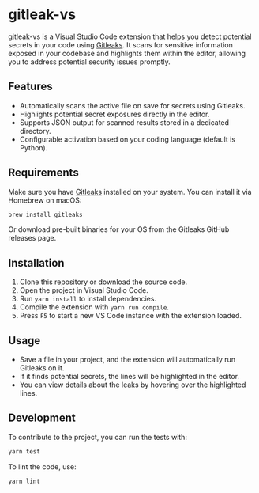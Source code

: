 # gitleak-vs

gitleak-vs is a Visual Studio Code extension that helps you detect potential secrets in your code using [Gitleaks](https://github.com/zricethezav/gitleaks). It scans for sensitive information exposed in your codebase and highlights them within the editor, allowing you to address potential security issues promptly.

## Features

- Automatically scans the active file on save for secrets using Gitleaks.
- Highlights potential secret exposures directly in the editor.
- Supports JSON output for scanned results stored in a dedicated directory.
- Configurable activation based on your coding language (default is Python).

## Requirements

Make sure you have [Gitleaks](https://github.com/zricethezav/gitleaks) installed on your system. You can install it via Homebrew on macOS:

```bash
brew install gitleaks
```

Or download pre-built binaries for your OS from the Gitleaks GitHub releases page.

## Installation

1. Clone this repository or download the source code.
2. Open the project in Visual Studio Code.
3. Run `yarn install` to install dependencies.
4. Compile the extension with `yarn run compile`.
5. Press `F5` to start a new VS Code instance with the extension loaded.

## Usage

- Save a file in your project, and the extension will automatically run Gitleaks on it.
- If it finds potential secrets, the lines will be highlighted in the editor.
- You can view details about the leaks by hovering over the highlighted lines.

## Development

To contribute to the project, you can run the tests with:

```bash
yarn test
```

To lint the code, use:

```bash
yarn lint
